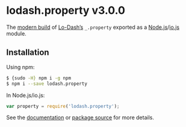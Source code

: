 # lodash.property v3.0.0

The [modern build](https://github.com/lodash/lodash/wiki/Build-Differences) of [Lo-Dash’s](https://lodash.com/) `_.property` exported as a [Node.js](http://nodejs.org/)/[io.js](https://iojs.org/) module.

## Installation

Using npm:

```bash
$ {sudo -H} npm i -g npm
$ npm i --save lodash.property
```

In Node.js/io.js:

```js
var property = require('lodash.property');
```

See the [documentation](https://lodash.com/docs#property) or [package source](https://github.com/lodash/lodash/blob/3.0.0-npm-packages/lodash.property/index.js) for more details.
